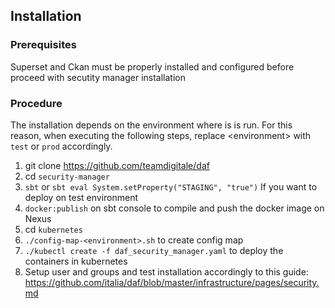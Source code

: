 ## Installation

### Prerequisites

Superset and Ckan must be properly installed and configured before proceed with secutity manager installation

### Procedure

The installation depends on the environment where is is run.
For this reason, when executing the following steps, replace \<environment\> with `test` or `prod` accordingly.

1. git clone https://github.com/teamdigitale/daf
2. cd `security-manager`
3. `sbt` or `sbt eval System.setProperty("STAGING", "true")` If you want to deploy on test environment
4. `docker:publish` on sbt console to compile and push the docker image on Nexus
5. cd `kubernetes` 
6. `./config-map-<environment>.sh` to create config map
7. `./kubectl create -f daf_security_manager.yaml` to deploy the containers in kubernetes
8. Setup user and groups and test installation accordingly to this guide: https://github.com/italia/daf/blob/master/infrastructure/pages/security.md
